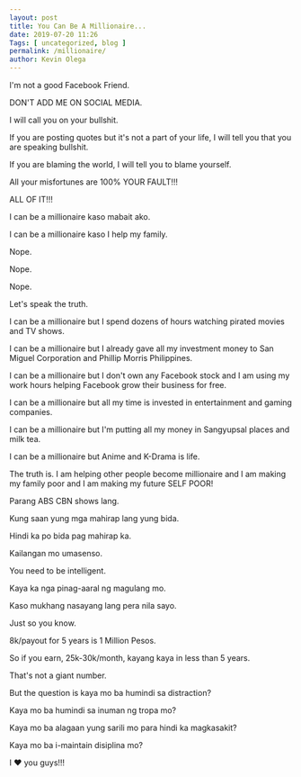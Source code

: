 ```yaml
--- 
layout: post 
title: You Can Be A Millionaire...
date: 2019-07-20 11:26
Tags: [ uncategorized, blog ]
permalink: /millionaire/ 
author: Kevin Olega 
--- 
```


I'm not a good Facebook Friend.

DON'T ADD ME ON SOCIAL MEDIA.

I will call you on your bullshit.

If you are posting quotes but it's not a part of your life, I will tell you that you are speaking bullshit.

If you are blaming the world, I will tell you to blame yourself.

All your misfortunes are 100% YOUR FAULT!!!

ALL OF IT!!!

I can be a millionaire kaso mabait ako.

I can be a millionaire kaso I help my family.

Nope.

Nope.

Nope.

Let's speak the truth.

I can be a millionaire but I spend dozens of hours watching pirated movies and TV shows.

I can be a millionaire but I already gave all my investment money to San Miguel Corporation and Phillip Morris Philippines.

I can be a millionaire but I don't own any Facebook stock and I am using my work hours helping Facebook grow their business for free.

I can be a millionaire but all my time is invested in entertainment and gaming companies.

I can be a millionaire but I'm putting all my money in Sangyupsal places and milk tea.

I can be a millionaire but Anime and K-Drama is life.

The truth is. I am helping other people become millionaire and I am making my family poor and I am making my future SELF POOR!

Parang ABS CBN shows lang.

Kung saan yung mga mahirap lang yung bida.

Hindi ka po bida pag mahirap ka.

Kailangan mo umasenso.

You need to be intelligent.

Kaya ka nga pinag-aaral ng magulang mo.

Kaso mukhang nasayang lang pera nila sayo.

Just so you know.

8k/payout for 5 years is 1 Million Pesos.

So if you earn, 25k-30k/month, kayang kaya in less than 5 years.

That's not a giant number.

But the question is kaya mo ba humindi sa distraction?

Kaya mo ba humindi sa inuman ng tropa mo?

Kaya mo ba alagaan yung sarili mo para hindi ka magkasakit?

Kaya mo ba i-maintain disiplina mo?

I ❤️ you guys!!!